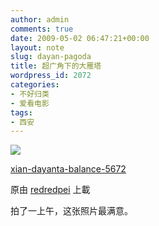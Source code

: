 ```yaml
---
author: admin
comments: true
date: 2009-05-02 06:47:21+00:00
layout: note
slug: dayan-pagoda
title: 超广角下的大雁塔
wordpress_id: 2072
categories:
- 不好归类
- 爱看电影
tags:
- 西安
---
```



[![](http://farm4.static.flickr.com/3610/3493530136_d80476f201_m.jpg)](http://www.flickr.com/photos/lookoo/3493530136/)
  


[xian-dayanta-balance-5672](http://www.flickr.com/photos/lookoo/3493530136/)
  

原由 [redredpei](http://www.flickr.com/people/lookoo/) 上載




拍了一上午，这张照片最满意。
  


